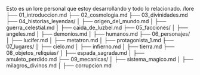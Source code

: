 Esto es un lore personal que estoy desarrollando y todo lo relacionado.
/lore
  ├── 01_introduccion.md
  ├── 02_cosmologia.md
  ├── 03_divinidades.md
  ├── 04_historias_leyendas/
  │      ├── origen_del_mundo.md
  │      ├── guerra_celestial.md
  │      ├── caida_de_luzbel.md
  ├── 05_facciones/
  │      ├── angeles.md
  │      ├── demonios.md
  │      ├── humanos.md
  ├── 06_personajes/
  │      ├── lucifer.md
  │      ├── metatron.md
  │      ├── protagonista_1.md
  ├── 07_lugares/
  │      ├── cielo.md
  │      ├── infierno.md
  │      ├── tierra.md
  ├── 08_objetos_reliquias/
  │      ├── espada_sagrada.md
  │      ├── amuleto_perdido.md
  ├── 09_mecanicas/
  │      ├── sistema_magico.md
  │      ├── milagros_divinos.md
  │      ├── corrupcion.md

